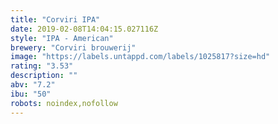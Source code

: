 ```yaml
---
title: "Corviri IPA"
date: 2019-02-08T14:04:15.027116Z
style: "IPA - American"
brewery: "Corviri brouwerij"
image: "https://labels.untappd.com/labels/1025817?size=hd"
rating: "3.53"
description: ""
abv: "7.2"
ibu: "50"
robots: noindex,nofollow
---
```

